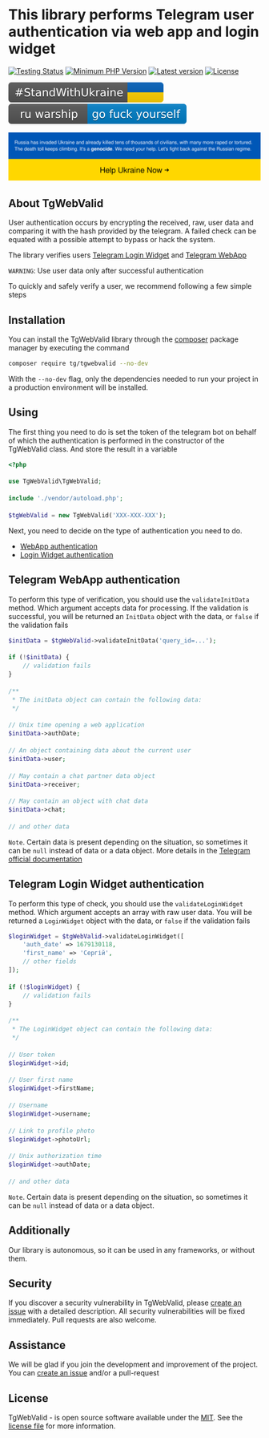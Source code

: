 # This library performs Telegram user authentication via web app and login widget
[![Testing Status](https://github.com/CrazyTapok-bit/tgWebValid/workflows/PHP%20CI/badge.svg)](https://github.com/CrazyTapok-bit/tgWebValid/actions)
[![Minimum PHP Version](https://img.shields.io/packagist/dependency-v/tg/tgwebvalid/php)](https://packagist.org/packages/tg/tgwebvalid)
[![Latest version](https://img.shields.io/packagist/v/tg/tgWebValid)](https://packagist.org/packages/tg/tgwebvalid)
[![License](https://img.shields.io/packagist/l/tg/tgwebvalid)](https://packagist.org/packages/tg/tgwebvalid)

[![StandWithUkraine](./badges/StandWithUkraine.svg)](https://stand-with-ukraine.pp.ua)
[![StandWithUkraine](./badges/RussianWarship.svg)](https://stand-with-ukraine.pp.ua)

[![StandWithUkraine](./StandWithUkraine.svg)](https://stand-with-ukraine.pp.ua)

## About TgWebValid
User authentication occurs by encrypting the received, raw, user data and comparing it with the hash provided by the telegram. A failed check can be equated with a possible attempt to bypass or hack the system.

The library verifies users [Telegram Login Widget](https://core.telegram.org/widgets/login) and [Telegram WebApp](https://core.telegram.org/bots/webapps#initializing-web-apps)

`WARNING`: Use user data only after successful authentication

To quickly and safely verify a user, we recommend following a few simple steps

## Installation
You can install the TgWebValid library through the [composer](https://getcomposer.org/) package manager by executing the command 
```bash
composer require tg/tgwebvalid --no-dev
```
With the `--no-dev` flag, only the dependencies needed to run your project in a production environment will be installed.

## Using
The first thing you need to do is set the token of the telegram bot on behalf of which the authentication is performed in the constructor of the TgWebValid class. And store the result in a variable

```php
<?php

use TgWebValid\TgWebValid;

include './vendor/autoload.php';

$tgWebValid = new TgWebValid('XXX-XXX-XXX');
```

Next, you need to decide on the type of authentication you need to do.
* [WebApp authentication](#telegram-webapp-authentication)
* [Login Widget authentication](#telegram-login-widget-authentication)

## Telegram WebApp authentication
To perform this type of verification, you should use the `validateInitData` method. Which argument accepts data for processing. If the validation is successful, you will be returned an `InitData` object with the data, or `false` if the validation fails

```php
$initData = $tgWebValid->validateInitData('query_id=...');

if (!$initData) {
    // validation fails
}

/**
 * The initData object can contain the following data:
 */

// Unix time opening a web application
$initData->authDate;

// An object containing data about the current user
$initData->user;

// May contain a chat partner data object
$initData->receiver;

// May contain an object with chat data
$initData->chat;

// and other data
```
`Note`. Certain data is present depending on the situation, so sometimes it can be `null` instead of data or a data object. More details in the [Telegram official documentation](https://core.telegram.org/bots/webapps#webappinitdata)

## Telegram Login Widget authentication
To perform this type of check, you should use the `validateLoginWidget` method. Which argument accepts an array with raw user data. You will be returned a `LoginWidget` object with the data, or `false` if the validation fails
```php
$loginWidget = $tgWebValid->validateLoginWidget([
    'auth_date' => 1679130118,
    'first_name' => 'Сергій',
    // other fields
]);

if (!$loginWidget) {
    // validation fails
}

/**
 * The LoginWidget object can contain the following data:
 */

// User token
$loginWidget->id;

// User first name
$loginWidget->firstName;

// Username
$loginWidget->username;

// Link to profile photo
$loginWidget->photoUrl;

// Unix authorization time
$loginWidget->authDate;

// and other data

```
`Note`. Certain data is present depending on the situation, so sometimes it can be `null` instead of data or a data object.

## Additionally
Our library is autonomous, so it can be used in any frameworks, or without them.

## Security
If you discover a security vulnerability in TgWebValid, please [create an issue](https://github.com/CrazyTapok-bit/tgWebValid/issues) with a detailed description. All security vulnerabilities will be fixed immediately. Pull requests are also welcome.

## Assistance
We will be glad if you join the development and improvement of the project. You can [create an issue](https://github.com/CrazyTapok-bit/tgWebValid/issues) and/or a pull-request

## License
TgWebValid - is open source software available under the [MIT](LICENSE). See the [license file](LICENSE) for more information.
